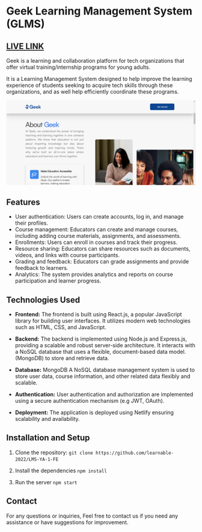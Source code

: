 # Geek Learning Management System (GLMS)

## [LIVE LINK](https://geek-lms.netlify.app/)



Geek is a learning and collaboration platform for tech organizations that offer virtual training/internship programs for young adults.

It is a Learning Management System designed to help improve the learning experience of students seeking to acquire tech skills through these organizations, and as well help efficiently coordinate these programs.

![demo](/public/images/preview.png)

## Features

- User authentication: Users can create accounts, log in, and manage their profiles.
- Course management: Educators can create and manage courses, including adding course materials, assignments, and assessments.
- Enrollments: Users can enroll in courses and track their progress.
- Resource sharing: Educators can share resources such as documents, videos, and links with course participants.
- Grading and feedback: Educators can grade assignments and provide feedback to learners.
- Analytics: The system provides analytics and reports on course participation and learner progress.

## Technologies Used

- **Frontend:** The frontend is built using React.js, a popular JavaScript library for building user interfaces. It utilizes modern web technologies such as HTML, CSS, and JavaScript.

- **Backend:** The backend is implemented using Node.js and Express.js, providing a scalable and robust server-side architecture. It interacts with a NoSQL database that uses a flexible, document-based data model. (MongoDB) to store and retrieve data.

- **Database:** MongoDB A NoSQL database management system is used to store user data, course information, and other related data flexibly and scalable.

- **Authentication:** User authentication and authorization are implemented using a secure authentication mechanism (e.g JWT, OAuth).

- **Deployment:** The application is deployed using Netlify ensuring scalability and availability.

## Installation and Setup

1. Clone the repository:
   `git clone https://github.com/learnable-2022/LMS-YA-1-FE`

2. Install the dependencies
   `npm install`

3. Run the server
   `npm start`

## Contact

For any questions or inquiries, Feel free to contact us if you need any assistance or have suggestions for improvement.
